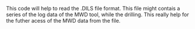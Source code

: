 This code will help to read the .DILS file format. This file might contais a series of the log data of the MWD tool, while the drilling. This really help for the futher acess of the MWD data from the file.

